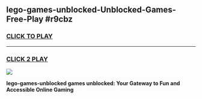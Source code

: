
## lego-games-unblocked-Unblocked-Games-Free-Play #r9cbz
<h3>
<a href="https://us.freeplayer.one?title=lego-games-unblocked&ref=9M">CLICK TO PLAY</a></h3>
<hr>

<h3>
<a href="https://us.freeplayer.one?title=lego-games-unblocked&ref=9M">CLICK 2 PLAY</a>
  
</h3>

<a href="https://us.freeplayer.one?title=lego-games-unblocked&ref=9M"><img src="https://clearcache.store/games.png"></a>


**lego-games-unblocked games unblocked: Your Gateway to Fun and Accessible Online Gaming**
